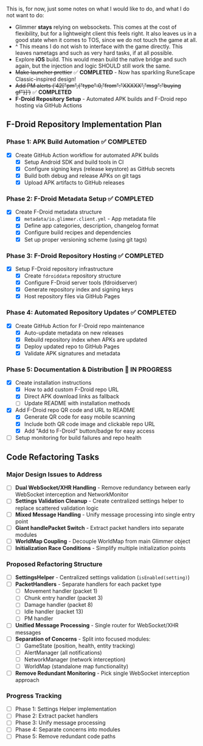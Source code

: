 This is, for now, just some notes on what I would like to do, and what I do not want to do:


* Glimmer **stays** relying on websockets. This comes at the cost of flexibility, but for a lightweight client this feels right. It also leaves us in a good state when it comes to TOS, since we do not touch the game at all.
* ^ This means I do not wish to interface with the game directly. This leaves nametags and such as very hard tasks, if at all possible.
* Explore **iOS** build. This would mean build the native bridge and such again, but the injection and logic SHOULD still work the same.
* ~~Make launcher prettier~~ ✅ **COMPLETED** - Now has sparkling RuneScape Classic-inspired design!
* ~~Add PM alerts ('42["pm",{"type":0,"from":"XXXXX","msg":"buying gf"}]')~~ ✅ **COMPLETED**
* **F-Droid Repository Setup** - Automated APK builds and F-Droid repo hosting via GitHub Actions

## F-Droid Repository Implementation Plan

### Phase 1: APK Build Automation ✅ **COMPLETED**
- [x] Create GitHub Action workflow for automated APK builds
  - [x] Setup Android SDK and build tools in CI
  - [x] Configure signing keys (release keystore) as GitHub secrets
  - [x] Build both debug and release APKs on git tags
  - [x] Upload APK artifacts to GitHub releases

### Phase 2: F-Droid Metadata Setup ✅ **COMPLETED**
- [x] Create F-Droid metadata structure
  - [x] `metadata/io.glimmer.client.yml` - App metadata file
  - [x] Define app categories, description, changelog format
  - [x] Configure build recipes and dependencies
  - [x] Set up proper versioning scheme (using git tags)

### Phase 3: F-Droid Repository Hosting ✅ **COMPLETED**
- [x] Setup F-Droid repository infrastructure
  - [x] Create `fdroiddata` repository structure
  - [x] Configure F-Droid server tools (fdroidserver)
  - [x] Generate repository index and signing keys
  - [x] Host repository files via GitHub Pages

### Phase 4: Automated Repository Updates ✅ **COMPLETED**
- [x] Create GitHub Action for F-Droid repo maintenance
  - [x] Auto-update metadata on new releases
  - [x] Rebuild repository index when APKs are updated
  - [x] Deploy updated repo to GitHub Pages
  - [x] Validate APK signatures and metadata

### Phase 5: Documentation & Distribution 🔄 **IN PROGRESS**
- [x] Create installation instructions
  - [x] How to add custom F-Droid repo URL
  - [x] Direct APK download links as fallback
  - [ ] Update README with installation methods
- [x] Add F-Droid repo QR code and URL to README
  - [x] Generate QR code for easy mobile scanning
  - [x] Include both QR code image and clickable repo URL
  - [x] Add "Add to F-Droid" button/badge for easy access
- [ ] Setup monitoring for build failures and repo health

## Code Refactoring Tasks

### Major Design Issues to Address
- [ ] **Dual WebSocket/XHR Handling** - Remove redundancy between early WebSocket interception and NetworkMonitor
- [ ] **Settings Validation Cleanup** - Create centralized settings helper to replace scattered validation logic
- [ ] **Mixed Message Handling** - Unify message processing into single entry point
- [ ] **Giant handlePacket Switch** - Extract packet handlers into separate modules
- [ ] **WorldMap Coupling** - Decouple WorldMap from main Glimmer object
- [ ] **Initialization Race Conditions** - Simplify multiple initialization points

### Proposed Refactoring Structure
- [ ] **SettingsHelper** - Centralized settings validation (`isEnabled(setting)`)
- [ ] **PacketHandlers** - Separate handlers for each packet type
  - [ ] Movement handler (packet 1)
  - [ ] Chunk entry handler (packet 3) 
  - [ ] Damage handler (packet 8)
  - [ ] Idle handler (packet 13)
  - [ ] PM handler
- [ ] **Unified Message Processing** - Single router for WebSocket/XHR messages
- [ ] **Separation of Concerns** - Split into focused modules:
  - [ ] GameState (position, health, entity tracking)
  - [ ] AlertManager (all notifications)
  - [ ] NetworkManager (network interception)
  - [ ] WorldMap (standalone map functionality)
- [ ] **Remove Redundant Monitoring** - Pick single WebSocket interception approach

### Progress Tracking
- [ ] Phase 1: Settings Helper implementation
- [ ] Phase 2: Extract packet handlers
- [ ] Phase 3: Unify message processing
- [ ] Phase 4: Separate concerns into modules
- [ ] Phase 5: Remove redundant code paths